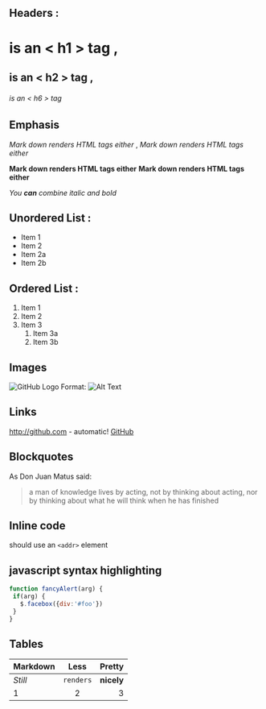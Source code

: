﻿## Headers : ` ` 
 # is an < h1 > tag  ,
 ## is an < h2 > tag  ,
 ###### is an < h6 > tag  

## Emphasis

 *Mark down renders HTML tags either*  ,
 _Mark down renders HTML tags either_  

 **Mark down renders HTML tags either** 
 __Mark down renders HTML tags either__ 

  _You **can** combine italic and bold_ 

## Unordered List : 

 * Item 1 
 * Item 2 
  * Item 2a 
  * Item 2b 

## Ordered List : 

 1. Item 1 
 1. Item 2 
 1. Item 3 
    1. Item 3a 
    1. Item 3b 

## Images

  ![GitHub Logo](https://avatars0.githubusercontent.com/u/6296819?s=40&v=4) 
  Format: ![Alt Text](url) 

## Links
  http://github.com - automatic! 
 [GitHub](http://github.com) 

## Blockquotes

 As Don Juan Matus said: 

 > a man of knowledge lives by acting, not by thinking about acting,
 > nor by thinking about what he will think when he has finished 
 

## Inline code

 should use an `<addr>` element 
## javascript syntax highlighting
 ```javascript
function fancyAlert(arg) {
  if(arg) {
    $.facebox({div:'#foo'})
  }
}
```
## Tables

Markdown | Less | Pretty
--- | :---: | ---:
*Still* | `renders` | **nicely**
1 | 2 | 3
